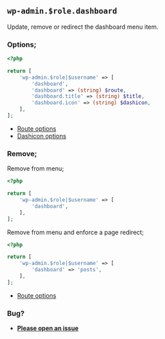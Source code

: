 ## `wp-admin.$role.dashboard`

Update, remove or redirect the dashboard menu item.

### Options;

```php
<?php

return [
	'wp-admin.$role|$username' => [
		'dashboard',
		'dashboard' => (string) $route,
		'dashboard.title' => (string) $title,
		'dashboard.icon' => (string) $dashicon,
	],
];
```

- [Route options](../route-options.md)
- [Dashicon options](https://developer.wordpress.org/resource/dashicons/#editor-customchar)

### Remove;

Remove from menu;

```php
<?php

return [
	'wp-admin.$role|$username' => [
		'dashboard',
	],
];
```

Remove from menu and enforce a page redirect;

```php
<?php

return [
	'wp-admin.$role|$username' => [
		'dashboard' => 'posts',
	],
];
```

- [Route options](../route-options.md)

### Bug?

- **[Please open an issue](https://github.com/darrenjacoby/intervention/issues/new?title=[wp-admin.dashboard]&labels=bug&assignees=darrenjacoby)**
